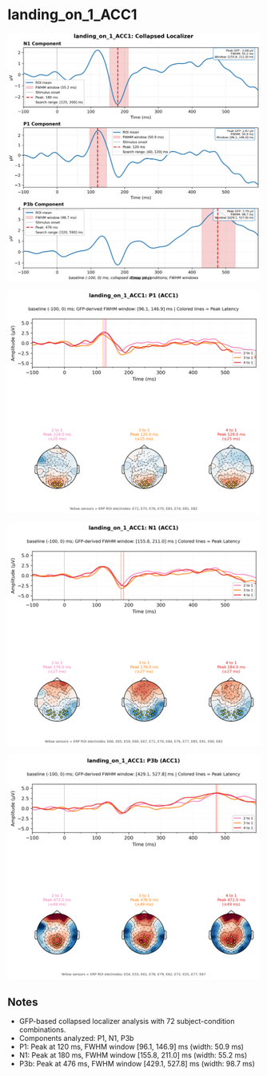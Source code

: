 # landing_on_1_ACC1

![figure](docs/assets/plots/landing_on_1_ACC1/landing_on_1_ACC1-collapsed_localizer.png)

![figure](docs/assets/plots/landing_on_1_ACC1/landing_on_1_ACC1-P1.png)

![figure](docs/assets/plots/landing_on_1_ACC1/landing_on_1_ACC1-N1.png)

![figure](docs/assets/plots/landing_on_1_ACC1/landing_on_1_ACC1-P3b.png)


## Notes

- GFP-based collapsed localizer analysis with 72 subject-condition combinations.
- Components analyzed: P1, N1, P3b
- P1: Peak at 120 ms, FWHM window [96.1, 146.9] ms (width: 50.9 ms)
- N1: Peak at 180 ms, FWHM window [155.8, 211.0] ms (width: 55.2 ms)
- P3b: Peak at 476 ms, FWHM window [429.1, 527.8] ms (width: 98.7 ms)
